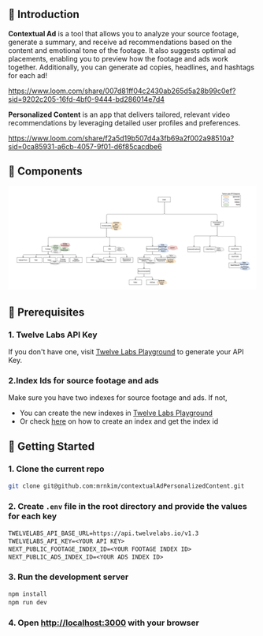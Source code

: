 ## 👋 Introduction

**Contextual Ad** is a tool that allows you to analyze your source footage, generate a summary, and receive ad recommendations based on the content and emotional tone of the footage. It also suggests optimal ad placements, enabling you to preview how the footage and ads work together. Additionally, you can generate ad copies, headlines, and hashtags for each ad!

https://www.loom.com/share/007d81ff04c2430ab265d5a28b99c0ef?sid=9202c205-16fd-4bf0-9444-bd286014e7d4

**Personalized Content** is an app that delivers tailored, relevant video recommendations by leveraging detailed user profiles and preferences.

https://www.loom.com/share/f2a5d19b507d4a3fb69a2f002a98510a?sid=0ca85931-a6cb-4057-9f01-d6f85cacdbe6

## 🧱 Components
 ![alt text](image-1.png)

## 🚀 Prerequisites

### 1. Twelve Labs API Key

If you don't have one, visit [Twelve Labs Playground](https://playground.twelvelabs.io/) to generate your API Key.

### 2.Index Ids for source footage and ads

Make sure you have two indexes for source footage and ads. If not,

- You can create the new indexes in [Twelve Labs Playground](https://playground.twelvelabs.io/)
- Or check [here](https://docs.twelvelabs.io/docs/create-indexes) on how to create an index and get the index id

## 🔑 Getting Started

### 1. Clone the current repo

```sh
git clone git@github.com:mrnkim/contextualAdPersonalizedContent.git
```

### 2. Create `.env` file in the root directory and provide the values for each key

```
TWELVELABS_API_BASE_URL=https://api.twelvelabs.io/v1.3
TWELVELABS_API_KEY=<YOUR API KEY>
NEXT_PUBLIC_FOOTAGE_INDEX_ID=<YOUR FOOTAGE INDEX ID>
NEXT_PUBLIC_ADS_INDEX_ID=<YOUR ADS INDEX ID>
```

### 3. Run the development server

```bash
npm install
npm run dev
```

### 4. Open [http://localhost:3000](http://localhost:3000) with your browser

